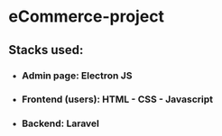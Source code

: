# eCommerce-project
## Stacks used:
- ### Admin page: Electron JS
- ### Frontend (users): HTML - CSS - Javascript
- ### Backend: Laravel
